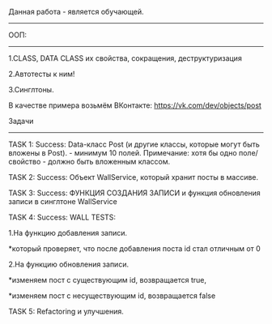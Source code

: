 Данная работа - является обучающей. 
_____________________________________

ООП:
_____________________________________

1.CLASS, DATA CLASS их свойства, сокращения, деструктуризация

2.Aвтотесты к ним! 

3.Синглтоны.

В качестве примера возьмём ВКонтакте: https://vk.com/dev/objects/post

Задачи
_______________________________________________________________________________
TASK 1: Success: Data-класс Post (и другие классы, которые могут быть вложены в Post). - минимум 10 полей.
Примечание: хотя бы одно поле/свойство - должно быть вложенным классом.

TASK 2: Success: Объект WallService, который хранит посты в массиве. 


TASK 3: Success: ФУНКЦИЯ СОЗДАНИЯ ЗАПИСИ и функция обновления записи в синглтоне WallService


TASK 4: Success:  WALL TESTS:


 1.На функцию добавления записи.
 
  *который проверяет, что после добавления поста id стал отличным от 0

  
 2.На функцию обновления записи.
 
  *изменяем пост с существующим id, возвращается true,
  
  *изменяем пост с несуществующим id, возвращается false

  
TASK 5: Refactoring и улучшения.
